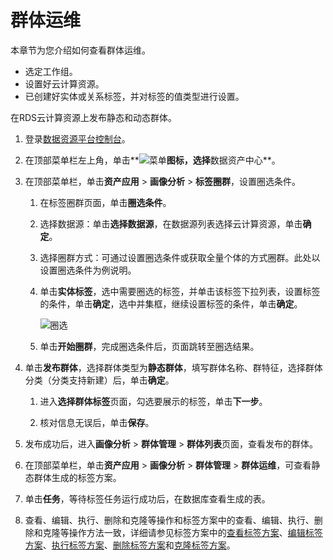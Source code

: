 # 群体运维

本章节为您介绍如何查看群体运维。

-   选定工作组。
-   设置好云计算资源。
-   已创建好实体或关系标签，并对标签的值类型进行设置。

在RDS云计算资源上发布静态和动态群体。

1.  登录[数据资源平台控制台](https://dataq.console.aliyun.com)。

2.  在顶部菜单栏左上角，单击**![菜单](https://static-aliyun-doc.oss-accelerate.aliyuncs.com/assets/img/zh-CN/6504337061/p188771.png)**图标，选择**数据资产中心**。

3.  在顶部菜单栏，单击**资产应用** \> **画像分析** \> **标签圈群**，设置圈选条件。

    1.  在标签圈群页面，单击**圈选条件**。

    2.  选择数据源：单击**选择数据源**，在数据源列表选择云计算资源，单击**确定**。

    3.  选择圈群方式：可通过设置圈选条件或获取全量个体的方式圈群。此处以设置圈选条件为例说明。

    4.  单击**实体标签**，选中需要圈选的标签，并单击该标签下拉列表，设置标签的条件，单击**确定**，选中并集框，继续设置标签的条件，单击**确定**。

        ![圈选](https://static-aliyun-doc.oss-accelerate.aliyuncs.com/assets/img/zh-CN/7903950161/p212025.png)

    5.  单击**开始圈群**，完成圈选条件后，页面跳转至圈选结果。

4.  单击**发布群体**，选择群体类型为**静态群体**，填写群体名称、群特征，选择群体分类（分类支持新建）后，单击**确定**。

    1.  进入**选择群体标签**页面，勾选要展示的标签，单击**下一步**。

    2.  核对信息无误后，单击**保存**。

5.  发布成功后，进入**画像分析** \> **群体管理** \> **群体列表**页面，查看发布的群体。

6.  在顶部菜单栏，单击**资产应用** \> **画像分析** \> **群体管理** \> **群体运维**，可查看静态群体生成的标签方案。

7.  单击**任务**，等待标签任务运行成功后，在数据库查看生成的表。

8.  查看、编辑、执行、删除和克隆等操作和标签方案中的查看、编辑、执行、删除和克隆等操作方法一致，详细请参见标签方案中的[查看标签方案](/cn.zh-CN/用户指南/语义建模/标签工厂/查看标签方案.md)、[编辑标签方案](/cn.zh-CN/用户指南/语义建模/标签工厂/编辑标签方案.md)、[执行标签方案](/cn.zh-CN/用户指南/语义建模/标签工厂/执行标签方案.md)、[删除标签方案](/cn.zh-CN/用户指南/语义建模/标签工厂/删除标签方案.md)和[克隆标签方案](/cn.zh-CN/用户指南/语义建模/标签工厂/克隆标签方案.md)。


